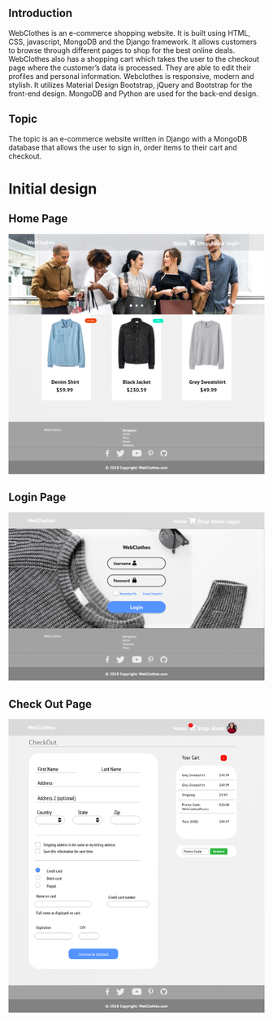 <h2>Introduction</h2>
<p>WebClothes is an e-commerce shopping website. It is built using HTML, CSS,
javascript, MongoDB and the Django framework. It allows customers to browse through
different pages to shop for the best online deals. WebClothes also has a shopping cart
which takes the user to the checkout page where the customer’s data is processed.
They are able to edit their profiles and personal information.
Webclothes is responsive, modern and stylish. It utilizes Material Design
Bootstrap, jQuery and Bootstrap for the front-end design. MongoDB and Python are
used for the back-end design.</p>

<h2>Topic</h2>
<p>The topic is an e-commerce website written in Django with a MongoDB database that
allows the user to sign in, order items to their cart and checkout.</p>

<h1>Initial design</h1>

<h2>Home Page</h2>
<img src="polls\WebClothesDesign\Home Page.png" alt="Home Page">

<h2>Login Page</h2>
<img src="polls\WebClothesDesign\Login Page.png" alt="Login Page">

<h2>Check Out Page</h2>
<img src="polls\WebClothesDesign\CheckOutPage.png" alt="Check Out Page">

